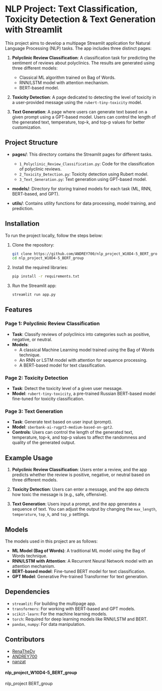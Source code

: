 # NLP Project: Text Classification, Toxicity Detection & Text Generation with Streamlit

This project aims to develop a multipage Streamlit application for Natural Language Processing (NLP) tasks. The app includes three distinct pages:

1. **Polyclinic Review Classification**: A classification task for predicting the sentiment of reviews about polyclinics. The results are generated using three different models:
   - Classical ML algorithm trained on Bag of Words.
   - RNN/LSTM model with attention mechanism.
   - BERT-based model.

2. **Toxicity Detection**: A page dedicated to detecting the level of toxicity in a user-provided message using the `rubert-tiny-toxicity` model.

3. **Text Generation**: A page where users can generate text based on a given prompt using a GPT-based model. Users can control the length of the generated text, temperature, top-k, and top-p values for better customization.

## Project Structure

- **pages/**: This directory contains the Streamlit pages for different tasks.
  - `1_Polyclinic_Review_Classification.py`: Code for the classification of polyclinic reviews.
  - `2_Toxicity_Detection.py`: Toxicity detection using Rubert model.
  - `3_Text_Generation.py`: Text generation using GPT-based model.

- **models/**: Directory for storing trained models for each task (ML, RNN, BERT-based, and GPT).

- **utils/**: Contains utility functions for data processing, model training, and prediction.

## Installation

To run the project locally, follow the steps below:

1. Clone the repository:
    ```bash
    git clone https://github.com/ANDREY700/nlp_project_W10D4-5_BERT_group.git
    cd nlp_project_W10D4-5_BERT_group
    ```

2. Install the required libraries:
    ```bash
    pip install -r requirements.txt
    ```

3. Run the Streamlit app:
    ```bash
    streamlit run app.py
    ```

## Features

### Page 1: Polyclinic Review Classification

- **Task**: Classify reviews of polyclinics into categories such as positive, negative, or neutral.
- **Models**: 
  - A classical Machine Learning model trained using the Bag of Words technique.
  - An RNN or LSTM model with attention for sequence processing.
  - A BERT-based model for text classification.
  
### Page 2: Toxicity Detection

- **Task**: Detect the toxicity level of a given user message.
- **Model**: `rubert-tiny-toxicity`, a pre-trained Russian BERT-based model fine-tuned for toxicity classification.

### Page 3: Text Generation

- **Task**: Generate text based on user input (prompt).
- **Model**: `sberbank-ai-rugpt3-medium-based-on-gpt2`.
- **Controls**: Users can control the length of the generated text, temperature, top-k, and top-p values to affect the randomness and quality of the generated output.

## Example Usage

1. **Polyclinic Review Classification**: Users enter a review, and the app predicts whether the review is positive, negative, or neutral based on three different models.
   
2. **Toxicity Detection**: Users can enter a message, and the app detects how toxic the message is (e.g., safe, offensive).

3. **Text Generation**: Users input a prompt, and the app generates a sequence of text. You can adjust the output by changing the `max_length`, `temperature`, `top_k`, and `top_p` settings.

## Models

The models used in this project are as follows:
- **ML Model (Bag of Words)**: A traditional ML model using the Bag of Words technique.
- **RNN/LSTM with Attention**: A Recurrent Neural Network model with an attention mechanism.
- **BERT-based model**: Fine-tuned BERT model for text classification.
- **GPT Model**: Generative Pre-trained Transformer for text generation.

## Dependencies

- `streamlit`: For building the multipage app.
- `transformers`: For working with BERT-based and GPT models.
- `scikit-learn`: For the machine learning models.
- `torch`: Required for deep learning models like RNN/LSTM and BERT.
- `pandas`, `numpy`: For data manipulation.

## Contributors

- [RenaTheDv](https://github.com/RenaTheDv)
- [ANDREY700](https://github.com/ANDREY700)
- [nanzat](https://github.com/nanzat)

#### nlp_project_W10D4-5_BERT_group
nlp_project BERT_group
